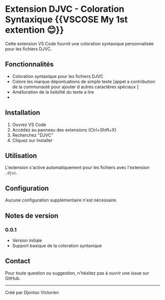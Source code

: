 # Extension DJVC - Coloration Syntaxique {{VSCOSE My 1st extention 😊}}

Cette extension VS Code fournit une coloration syntaxique personnalisée pour les fichiers DJVC.

## Fonctionnalités

- Coloration syntaxique pour les fichiers DJVC
- Colore les marque dépontuations de simple texte [appel a contribution de la communauté pour ajouter d autres caractères spéciaux ]
- Amélioration de la lisibilité du texte a lire
-

## Installation

1. Ouvrez VS Code
2. Accédez au panneau des extensions (Ctrl+Shift+X)
3. Recherchez "DJVC"
4. Cliquez sur Installer

## Utilisation

L'extension s'active automatiquement pour les fichiers avec l'extension `.djvc`.

## Configuration

Aucune configuration supplémentaire n'est nécessaire.

## Notes de version

### 0.0.1

- Version initiale
- Support basique de la coloration syntaxique

## Contact

Pour toute question ou suggestion, n'hésitez pas à ouvrir une issue sur GitHub.

---

Créé par Djontso Victorien
